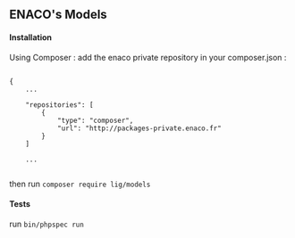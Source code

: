 ## ENACO's Models

#### Installation

Using Composer : 
add the enaco private repository in your composer.json : 

```

{
    ...
    
    "repositories": [
        {
            "type": "composer",
            "url": "http://packages-private.enaco.fr"
        }
    ]
    
    ...
    
```

then run `composer require lig/models`

#### Tests

run `bin/phpspec run`